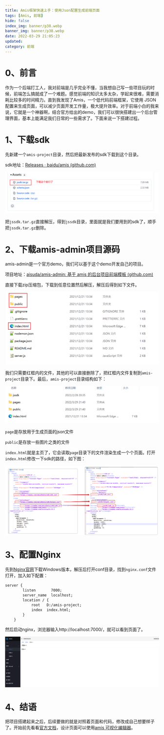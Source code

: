 ```yaml
---
title: Amis框架快速上手：使用Json配置生成前端页面
tags: [Amis, 前端]
hide: false
index_img: banner/p38.webp
banner_img: banner/p38.webp
date: 2022-03-29 21:05:23
updated:
category: 前端
---
```


# 0、前言

作为一个后端打工人，我对前端是几乎完全不懂，当我想自己写一些项目玩的时候，前端怎么搞就成了一个难题。感觉前端的知识太多太杂，学起来很难，需要消耗比较多的时间精力。直到我发现了Amis，一个低代码前端框架，它使用 JSON 配置来生成页面，可以减少页面开发工作量，极大提升效率。对于前端小白的我来说，它就是一个神器啊，结合官方给出的demo，我们可以很快搭建出一个后台管理界面，基本上能满足我们日常的一些需求了。下面来说一下搭建过程。

# 1、下载sdk

先新建一个`amis-project`目录，然后把最新发布的sdk下载到这个目录。

sdk地址：[Releases · baidu/amis (github.com)](https://github.com/baidu/amis/releases)

![sdk](Amis框架快速上手：使用Json配置生成前端页面/image-20220329212319823.png)

把`jssdk.tar.gz`直接解压，得到`jssdk`目录，里面就是我们要用到的sdk了，顺手把`jssdk.tar.gz`删除。

# 2、下载amis-admin项目源码

amis-admin是一个官方demo，我们可以基于这个demo开发自己的项目。

项目地址：[aisuda/amis-admin: 基于 amis 的后台项目前端模板 (github.com)](https://github.com/aisuda/amis-admin)

直接下载zip压缩包，下载到任意位置然后解压，解压后得到如下文件。

![amis-admin源码](Amis框架快速上手：使用Json配置生成前端页面/image-20220329213759371.png)

我们只需要红框内的文件，其他的可以直接删除了，把红框内文件复制到`amis-project`目录下。最后，`amis-project`目录结构如下：

![目录结构](Amis框架快速上手：使用Json配置生成前端页面/image-20220329220934748.png)

`page`是存放用于生成页面的json文件

`public`是存放一些图片之类的文件

`index.html`就是主页了，它会读取`page`目录下的文件渲染生成一个个页面。打开`index.html`修改一下sdk的路径，如下图：

![修改文件地址](Amis框架快速上手：使用Json配置生成前端页面/image-20220329222646412.png)

# 3、配置Nginx

先到[Nginx官网](http://nginx.org/en/download.html)下载Windows版本，解压后打开conf目录，找到`nginx.conf`文件打开，加入如下配置：

```nginx
server {
        listen       7000;
        server_name  localhost;
        location / {
            root   D:/amis-project;
            index  index.html;
        }
    }
```

然后启动nginx，浏览器输入http://localhost:7000/，就可以看到页面了。

![amis-admin页面](Amis框架快速上手：使用Json配置生成前端页面/image-20220329221226847.png)

# 4、结语

把项目搭建起来之后，后续要做的就是对照着页面和代码，修改成自己想要样子了。开始前先看看[官方文档](https://aisuda.bce.baidu.com/amis/zh-CN/docs/index)，设计页面可以使用[amis 可视化编辑器](http://aisuda.github.io/amis-editor-demo)。

